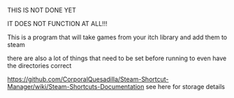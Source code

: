 THIS IS NOT DONE YET

IT DOES NOT FUNCTION AT ALL!!!

This is a program that will take games from your itch library and add them to steam

there are also a lot of things that need to be set before running to even have the directories correct




https://github.com/CorporalQuesadilla/Steam-Shortcut-Manager/wiki/Steam-Shortcuts-Documentation
see here for storage details
